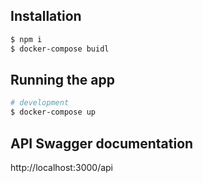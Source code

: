 ## Installation

```bash
$ npm i
$ docker-compose buidl
```

## Running the app

```bash
# development
$ docker-compose up
```

## API Swagger documentation
http://localhost:3000/api


